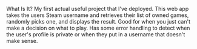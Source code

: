 What Is It?
My first actual useful project that I've deployed. This web app takes the users Steam username and retrieves their list of owned games, randomly picks one, and displays the result. Good for when you just can't make a decision on what to play. Has some error handling to detect when the user's profile is private or when they put in a username that doesn't make sense.

